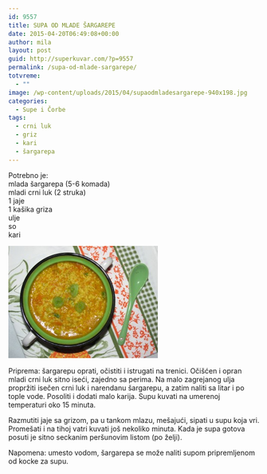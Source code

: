 ```yaml
---
id: 9557
title: SUPA OD MLADE ŠARGAREPE
date: 2015-04-20T06:49:08+00:00
author: mila
layout: post
guid: http://superkuvar.com/?p=9557
permalink: /supa-od-mlade-sargarepe/
totvreme:
  - ""
image: /wp-content/uploads/2015/04/supaodmladesargarepe-940x198.jpg
categories:
  - Supe i Čorbe
tags:
  - crni luk
  - griz
  - kari
  - šargarepa
---
```

Potrebno je:  
mlada šargarepa (5-6 komada)  
mladi crni luk (2 struka)  
1 jaje  
1 kašika griza  
ulje  
so  
kari

[<img class="alignnone size-medium wp-image-9591" src="/wp-content/uploads/2015/04/supaodmladesargarepe-300x225.jpg" alt="supaodmladesargarepe" width="300" height="225" />](/wp-content/uploads/2015/04/supaodmladesargarepe-e1430748136997.jpg)

Priprema: šargarepu oprati, očistiti i istrugati na trenici. Očišćen i opran mladi crni luk sitno iseći, zajedno sa perima. Na malo zagrejanog ulja propržiti isečen crni luk i narendanu šargarepu, a zatim naliti sa litar i po tople vode. Posoliti i dodati malo karija. Supu kuvati na umerenoj temperaturi oko 15 minuta.

Razmutiti jaje sa grizom, pa u tankom mlazu, mešajući, sipati u supu koja vri. Promešati i na tihoj vatri kuvati još nekoliko minuta. Kada je supa gotova posuti je sitno seckanim peršunovim listom (po želji).

Napomena: umesto vodom, šargarepa se može naliti supom pripremljenom od kocke za supu.